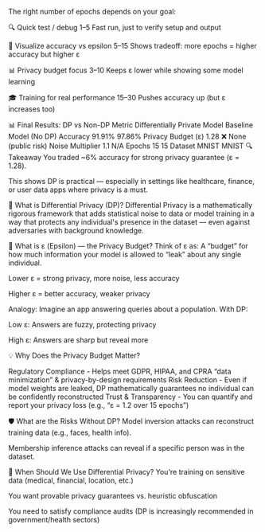 The right number of epochs depends on your goal:

🔍 Quick test / debug	1–5	Fast run, just to verify setup and output

🧪 Visualize accuracy vs epsilon	5–15	Shows tradeoff: more epochs = higher accuracy but higher ε

📊 Privacy budget focus	3–10	Keeps ε lower while showing some model learning

🎓 Training for real performance	15–30	Pushes accuracy up (but ε increases too)


📊 Final Results: DP vs Non-DP
Metric	Differentially Private Model	Baseline Model (No DP)
Accuracy	91.91%	97.86%
Privacy Budget (ε)	1.28	❌ None (public risk)
Noise Multiplier	1.1	N/A
Epochs	15	15
Dataset	MNIST	MNIST
🔍 Takeaway
You traded ~6% accuracy for strong privacy guarantee
(ε = 1.28).

This shows DP is practical — especially in settings like healthcare, finance, or user data apps where privacy is a must.

🔐 What is Differential Privacy (DP)?
Differential Privacy is a mathematically rigorous framework that adds statistical noise to data or model training in a way that protects any individual's presence in the dataset — even against adversaries with background knowledge.

🧮 What is ε (Epsilon) — the Privacy Budget?
Think of ε as:
A “budget” for how much information your model is allowed to “leak” about any single individual.

Lower ε = strong privacy, more noise, less accuracy

Higher ε = better accuracy, weaker privacy

Analogy:
Imagine an app answering queries about a population. With DP:

Low ε: Answers are fuzzy, protecting privacy

High ε: Answers are sharp but reveal more

💡 Why Does the Privacy Budget Matter?

Regulatory Compliance -	Helps meet GDPR, HIPAA, and CPRA “data minimization” & privacy-by-design requirements
Risk Reduction - Even if model weights are leaked, DP mathematically guarantees no individual can be confidently reconstructed
Trust & Transparency - You can quantify and report your privacy loss (e.g., “ε = 1.2 over 15 epochs”)

🛡️ What are the Risks Without DP?
Model inversion attacks can reconstruct training data (e.g., faces, health info).

Membership inference attacks can reveal if a specific person was in the dataset.



🎯 When Should We Use Differential Privacy?
You're training on sensitive data (medical, financial, location, etc.)

You want provable privacy guarantees vs. heuristic obfuscation

You need to satisfy compliance audits (DP is increasingly recommended in government/health sectors)
